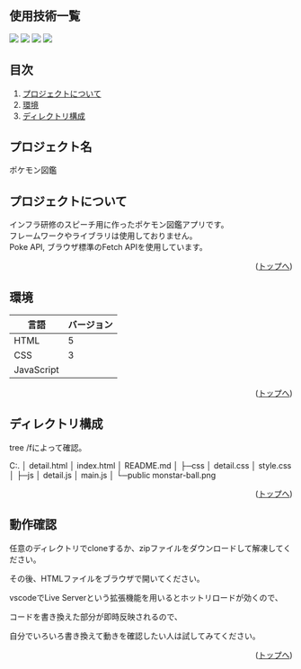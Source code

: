 <div id="top"></div>

## 使用技術一覧

<p style="display: inline">
  <img src="https://img.shields.io/badge/-Github%20Pages-181717.svg?logo=github&style=for-the-badge">
  <img src="https://img.shields.io/badge/Javascript-276DC3.svg?logo=javascript&style=for-the-badge">
  <img src="https://img.shields.io/badge/-Html5-e2e8f0.svg?logo=html5&style=for-the-badge">
  <img src="https://img.shields.io/badge/-Css3-1572B6.svg?logo=css3&style=for-the-badge">
</p>

## 目次

1. [プロジェクトについて](#プロジェクトについて)
2. [環境](#環境)
3. [ディレクトリ構成](#ディレクトリ構成)

<!-- プロジェクト名を記載 -->

## プロジェクト名

ポケモン図鑑

<!-- プロジェクトについて -->

## プロジェクトについて

インフラ研修のスピーチ用に作ったポケモン図鑑アプリです。<br>
フレームワークやライブラリは使用しておりません。<br>
Poke API, ブラウザ標準のFetch APIを使用しています。

<p align="right">(<a href="#top">トップへ</a>)</p>

## 環境

| 言語  | バージョン |
| --------------------- | ---------- |
| HTML               | 5     |
| CSS                | 3      |
| JavaScript |      |

<p align="right">(<a href="#top">トップへ</a>)</p>

## ディレクトリ構成
tree /fによって確認。

C:.
│  detail.html
│  index.html
│  README.md
│
├─css
│      detail.css
│      style.css
│
├─js
│      detail.js
│      main.js
│
└─public
        monstar-ball.png

<p align="right">(<a href="#top">トップへ</a>)</p>

## 動作確認
<p>任意のディレクトリでcloneするか、zipファイルをダウンロードして解凍してください。</p>
<p>その後、HTMLファイルをブラウザで開いてください。</p>
<p>vscodeでLive Serverという拡張機能を用いるとホットリロードが効くので、</p>
<p>コードを書き換えた部分が即時反映されるので、</p>
<p>自分でいろいろ書き換えて動きを確認したい人は試してみてください。</p>

<p align="right">(<a href="#top">トップへ</a>)</p>
